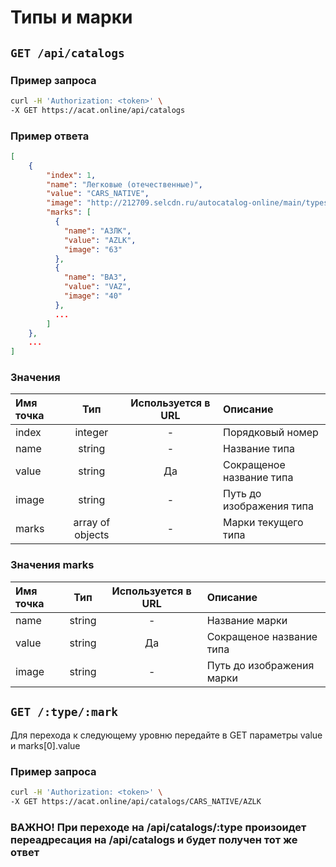 # Типы и марки

## `GET /api/catalogs`

### Пример запроса

```bash
curl -H 'Authorization: <token>' \
-X GET https://acat.online/api/catalogs
```

### Пример ответа

```json
[
    {
    	"index": 1,
    	"name": "Легковые (отечественные)",
    	"value": "CARS_NATIVE",
    	"image": "http://212709.selcdn.ru/autocatalog-online/main/types/1.png",
    	"marks": [
    	  {
    		"name": "АЗЛК",
    		"value": "AZLK",
    		"image": "63"
    	  },
    	  {
    		"name": "ВАЗ",
    		"value": "VAZ",
    		"image": "40"
    	  },
    	  ...
        ]
    },
    ...
]
```

### Значения

| Имя точка | Тип | Используется в URL | Описание |
| :---- | :------: | :------: | :--------------- |
| index | integer | - | Порядковый номер |
| name | string | - | Название типа |
| value | string | Да | Сокращеное название типа |
| image | string | - | Путь до изображения типа |
| marks | array of objects | - | Марки текущего типа |

### Значения marks

| Имя точка | Тип | Используется в URL | Описание |
| :---- | :------: | :------: | :--------------- |
| name | string | - | Название марки |
| value | string | Да | Сокращеное название типа |
| image | string | - | Путь до изображения марки |


## `GET /:type/:mark`

Для перехода к следующему уровню передайте в GET параметры value и marks[0].value

### Пример запроса

```bash
curl -H 'Authorization: <token>' \
-X GET https://acat.online/api/catalogs/CARS_NATIVE/AZLK
```

### ВАЖНО! При переходе на /api/catalogs/:type произоидет переадресация на /api/catalogs и будет получен тот же ответ 